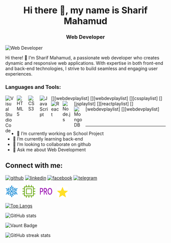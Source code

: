 

<h1 align="center"> Hi there 👋, my name is Sharif Mahamud</h1>
<h3 align="center">Web Developer</h3>

![Web Developer](https://i.ibb.co/pyyJLj7/3d-render-code-testing-functional-test-usability.jpg)

Hi there! 👋 I’m Sharif Mahamud, a passionate web developer who creates dynamic and responsive web applications. With expertise in both front-end and back-end technologies, I strive to build seamless and engaging user experiences.

### Languages and Tools:

[<img align="left" alt="Visual Studio Code" width="26px" src="https://cdn.jsdelivr.net/gh/devicons/devicon/icons/vscode/vscode-original.svg" style="padding-right:10px;" />][webdevplaylist]
[<img align="left" alt="HTML5" width="26px" src="https://cdn.jsdelivr.net/gh/devicons/devicon/icons/html5/html5-original.svg" style="padding-right:10px;" />][webdevplaylist]
[<img align="left" alt="CSS3" width="26px" src="https://cdn.jsdelivr.net/gh/devicons/devicon/icons/css3/css3-original.svg" style="padding-right:10px;" />][cssplaylist]
[<img align="left" alt="JavaScript" width="26px" src="https://cdn.jsdelivr.net/gh/devicons/devicon/icons/javascript/javascript-original.svg" style="padding-right:10px;" />][jsplaylist]
[<img align="left" alt="React" width="26px" src="https://cdn.jsdelivr.net/gh/devicons/devicon/icons/react/react-original.svg" style="padding-right:10px;" />][reactplaylist]
[<img align="left" alt="Node.js" width="26px" src="https://cdn.jsdelivr.net/gh/devicons/devicon/icons/nodejs/nodejs-original.svg" style="padding-right:10px;" />][webdevplaylist]
[<img align="left" alt="MongoDB" width="26px" src="https://cdn.jsdelivr.net/gh/devicons/devicon/icons/mongodb/mongodb-original.svg" style="padding-right:10px;" />][webdevplaylist]

<br />

---


- 🔭 I’m currently working on School Project 
- 🌱 I’m currently learning back-end 
- 👯 I’m looking to collaborate on github 
- 💬 Ask me about Web Development 

## Connect with me:
[<img src='https://cdn.jsdelivr.net/npm/simple-icons@3.0.1/icons/github.svg' alt='github' height='40'>](https://github.com/sharif57)  [<img src='https://cdn.jsdelivr.net/npm/simple-icons@3.0.1/icons/linkedin.svg' alt='linkedin' height='40'>](https://www.linkedin.com/in/https://www.linkedin.com/in/sharif-mahamud?utm_source=share&utm_campaign=share_via&utm_content=profile&utm_medium=android_app/)  [<img src='https://cdn.jsdelivr.net/npm/simple-icons@3.0.1/icons/facebook.svg' alt='facebook' height='40'>](https://www.facebook.com/https://www.facebook.com/sharif.mahamud.5682?mibextid=kFxxJD)  [<img src='https://cdn.jsdelivr.net/npm/simple-icons@3.0.1/icons/telegram.svg' alt='telegram' height='40'>](https://telegram.org/dl)  

<a href='https://archiveprogram.github.com/'><img src='https://raw.githubusercontent.com/acervenky/animated-github-badges/master/assets/acbadge.gif' width='40' height='40'></a> <a href='https://docs.github.com/en/developers'><img src='https://raw.githubusercontent.com/acervenky/animated-github-badges/master/assets/devbadge.gif' width='40' height='40'></a> <a href='https://github.com/pricing'><img src='https://raw.githubusercontent.com/acervenky/animated-github-badges/master/assets/pro.gif' width='40' height='40'></a> <a href='https://stars.github.com/'><img src='https://raw.githubusercontent.com/acervenky/animated-github-badges/master/assets/starbadge.gif' width='35' height='35'></a> 

[![Top Langs](https://github-readme-stats.vercel.app/api/top-langs/?username=sharif57)](https://github.com/anuraghazra/github-readme-stats)

![GitHub stats](https://github-readme-stats.vercel.app/api?username=sharif57&show_icons=true&count_private=true)  

![Vaunt Badge](https://api.vaunt.dev/v1/github/entities/sharif57/contributions?format=svg&private=true)  

![GitHub streak stats](https://streak-stats.demolab.com/?user=sharif57)  

